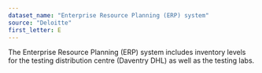 ```yaml
---
dataset_name: "Enterprise Resource Planning (ERP) system"
source: "Deloitte"
first_letter: E
---
```

The Enterprise Resource Planning (ERP) system includes inventory levels for the testing distribution centre (Daventry DHL) as well as the testing labs.